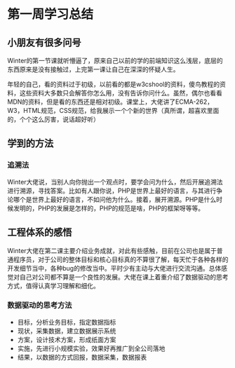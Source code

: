 # 第一周学习总结

## 小朋友有很多问号
Winter的第一节课就听懵逼了，原来自己以前的学的前端知识这么浅层，底层的东西原来是没有接触过，上完第一课让自己在深深的怀疑人生。

年轻的自己，看的资料过于初级，以前看的都是w3cshool的资料，傻鸟教程的资料，这些资料大多数只会解答你怎么用，没有告诉你问什么。虽然，偶尔也看看MDN的资料，但是看的东西还是相对初级。课堂上，大佬讲了ECMA-262，W3，HTML规范，CSS规范，给我展示一个个新的世界（真所谓，超喜欢里面的，个个这么厉害，说话超好听）

## 学到的方法
### 追溯法
Winter大佬说，当别人向你抛出一个观点时，要学会问为什么，然后开展追溯法进行溯源，寻找答案。比如有人跟你说，PHP是世界上最好的语言，与其进行争论哪个是世界上最好的语言，不如问他为什么。接着，展开溯源。PHP是什么时候发明的，PHP的发展是怎样的，PHP的规范是啥，PHP的框架呀等等。

## 工程体系的感悟
Winter大佬在第二课主要介绍业务成就，对此有些感触，目前在公司也是属于普通程序员，对于公司的整体目标和核心目标真的不算很了解，每天忙于各种各样的开发细节当中，各种bug的修改当中。平时少有主动与大佬进行交流沟通。总体感觉对自己对公司都不算是一个良性的发展。大佬在课上着重介绍了数据驱动的思考方式，值得认真学习理解和细化。

### 数据驱动的思考方法
* 目标，分析业务目标，指定数据指标
* 现状，采集数据，建立数据展示系统
* 方案，设计技术方案，形成纸面方案
* 实施，先进行小规模实验，效果好再推广到全公司落地
* 结果，以数据的方式回报，数据采集，数据报表

